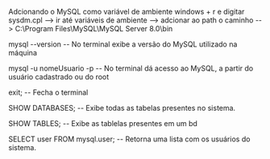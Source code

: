 Adcionando o MySQL como variável de ambiente
windows + r e digitar sysdm.cpl --> ir até variáveis de ambiente --> adcionar ao path o caminho --> C:\Program Files\MySQL\MySQL Server 8.0\bin 


mysql --version                             -- No terminal exibe a versão do MySQL utilizado na máquina

mysql -u nomeUsuario -p                     -- No terminal dá acesso ao MySQL, a partir do usuário cadastrado ou do root

exit;                                       -- Fecha o terminal

SHOW DATABASES;                             -- Exibe todas as tabelas presentes no sistema.

SHOW TABLES;                                -- Exibe as tablelas presentes em um bd

SELECT user FROM mysql.user;                -- Retorna uma lista com os usuários do sistema.

